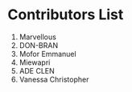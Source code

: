 # Contributors List
1. Marvellous
2. DON-BRAN
3. Mofor Emmanuel
4.  Miewapri
5. ADE CLEN
6. Vanessa Christopher 
